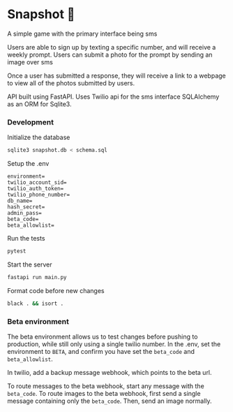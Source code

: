 # Snapshot 📸

A simple game with the primary interface being sms

Users are able to sign up by texting a specific number, and will receive a
weekly prompt. Users can submit a photo for the prompt by sending an image over sms

Once a user has submitted a response, they will receive a link to a webpage to
view all of the photos submitted by users.

API built using FastAPI.
Uses Twilio api for the sms interface
SQLAlchemy as an ORM for Sqlite3.

### Development

Initialize the database

```bash
sqlite3 snapshot.db < schema.sql
```

Setup the .env
```
environment=
twilio_account_sid=
twilio_auth_token=
twilio_phone_number=
db_name=
hash_secret=
admin_pass=
beta_code=
beta_allowlist=
```

Run the tests
```bash
pytest
```

Start the server
```bash
fastapi run main.py
```

Format code before new changes
```bash
black . && isort .
```

### Beta environment

The beta environment allows us to test changes before pushing to production, while still only using a single twilio number.
In the .env, set the environment to `BETA`, and confirm you have set the `beta_code` and `beta_allowlist`.

In twilio, add a backup message webhook, which points to the beta url.

To route messages to the beta webhook, start any message with the `beta_code`.
To route images to the beta webhook, first send a single message containing only the `beta_code`. Then, send an image normally.
